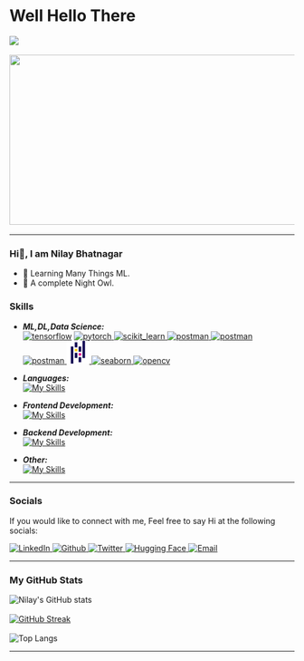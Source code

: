# Well Hello There
![](https://komarev.com/ghpvc/?username=your-github-username&color=blue)

<p>
  <img src="https://media.tenor.com/dwuJ1LwfawUAAAAC/obi-wan-hello-there-obi-wan.gif"  width="750" height="300">
</p>

______________________________________________________________________________________________________________________
### Hi👋, I am Nilay Bhatnagar 
* 🌱  Learning Many Things ML.
* 🦉  A complete Night Owl.

### Skills
* <b><i>ML,DL,Data Science:</b></i><br>
  <a href="https://www.tensorflow.org" target="_blank" rel="noreferrer"> 
    <img src="https://www.vectorlogo.zone/logos/tensorflow/tensorflow-icon.svg" alt="tensorflow" width="40" height="40"/></a>
  <a href="https://pytorch.org/" target="_blank" rel="noreferrer"> 
    <img src="https://www.vectorlogo.zone/logos/pytorch/pytorch-icon.svg" alt="pytorch" width="40" height="40"/> 
  </a>
  <a href="https://scikit-learn.org/" target="_blank" rel="noreferrer"> 
    <img src="https://upload.wikimedia.org/wikipedia/commons/0/05/Scikit_learn_logo_small.svg" alt="scikit_learn" width="40" height="40"/> 
  </a>
  <a href="https://scipy.org/" target="_blank" rel="noreferrer"> 
    <img src="https://github.com/valohai/ml-logos/blob/master/scipy.svg" alt="postman" width="40" height="40"/> 
  </a>
  <a href="https://Keras.com" target="_blank" rel="noreferrer"> 
    <img src="https://upload.wikimedia.org/wikipedia/commons/c/c9/Keras_Logo.jpg" alt="postman" width="40" height="40"/> 
  </a>
  <a href="https://Numpy.com" target="_blank" rel="noreferrer"> 
    <img src= "https://raw.githubusercontent.com/numpy/numpy/7e7f4adab814b223f7f917369a72757cd28b10cb/branding/icons/numpylogo.svg" alt="postman" width="80" height="64"/> 
  </a>
  <a href="https://pandas.pydata.org/" target="_blank" rel="noreferrer"> 
   <img src= "https://raw.githubusercontent.com/devicons/devicon/2ae2a900d2f041da66e950e4d48052658d850630/icons/pandas/pandas-original.svg" alt="pandas" width="40" height="40"/> 
  </a> 
  <a href="https://seaborn.pydata.org/" target="_blank" rel="noreferrer"> 
    <img src="https://seaborn.pydata.org/_images/logo-mark-lightbg.svg" alt="seaborn" width="40" height="40"/> 
  </a> 
  <a href="https://opencv.org/" target="_blank" rel="noreferrer"> 
    <img src="https://www.vectorlogo.zone/logos/opencv/opencv-icon.svg" alt="opencv" width="40" height="40"/> 
  </a>
  
* <b><i>Languages:</b></i><br>
[![My Skills](https://skillicons.dev/icons?i=py,java,cs,cpp,c)](https://skillicons.dev)

* <b><i>Frontend Development:</b></i><br>
[![My Skills](https://skillicons.dev/icons?i=html,css,tailwind,bootstrap,js,ts,react,redux,jquery,sass,materialui,figma)](https://skillicons.dev)

* <b><i>Backend Development:</b></i><br>
[![My Skills](https://skillicons.dev/icons?i=nodejs,express,mongodb,mysql,firebase,graphql,redis,netlify)](https://skillicons.dev)

* <b><i>Other:</b></i><br>
[![My Skills](https://skillicons.dev/icons?i=git,linux,powershell,unity,regex,latex)](https://skillicons.dev)

______________________________________________________________________________________________________________________
### Socials
If you would like to connect with me, Feel free to say Hi at the following socials:
<p align="left"> 
  <a href="https://www.linkedin.com/in/nnilayy" target="_blank">
    <img src="https://img.shields.io/badge/LinkedIn-0A66C2.svg?style=for-the-badge&logo=LinkedIn&logoColor=white" alt="LinkedIn">
  </a>

  <a href="https://www.github.com/nnilayy/" target="_blank">
    <img src="https://img.shields.io/badge/GitHub-181717.svg?style=for-the-badge&logo=GitHub&logoColor=white" alt="Github">
  </a>
    <a href="https://www.x.com/nnilayy_/" target="_blank">
    <img src="https://img.shields.io/badge/X-000000.svg?style=for-the-badge&logo=X&logoColor=white" alt="Twitter">
  </a>

  <a href="https://huggingface.co/nnilayy" target="_blank">
    <img src="https://img.shields.io/badge/Hugging%20Face-FFD21E.svg?style=for-the-badge&logo=Hugging-Face&logoColor=black" alt="Hugging Face">
  </a>

  <a href="mailto:nnilayy.work@gmail.com" target="_blank">
    <img src="https://img.shields.io/badge/Gmail-EA4335.svg?style=for-the-badge&logo=Gmail&logoColor=white" alt="Email">
  </a>
</p>

______________________________________________________________________________________________________________________

### My GitHub Stats
![Nilay's GitHub stats](https://github-readme-stats.vercel.app/api?username=nnilayy&show_icons=true&theme=midnight-purple)
<br>
<br>
[![GitHub Streak](https://github-readme-streak-stats.herokuapp.com?user=nnilayy&theme=midnight-purple&border_radius=10)](https://git.io/streak-stats)
<br>
<br>
![Top Langs](https://github-readme-stats.vercel.app/api/top-langs/?username=nnilayy&langs_count=10&theme=midnight-purple)
______________________________________________________________________________________________________________________


